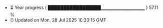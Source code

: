 - ⏳ Year progress { █████████████████▁▁▁▁▁▁▁▁▁▁▁▁▁ } 57.11 %
- ⏰ Updated on Mon, 28 Jul 2025 10:30:15 GMT

